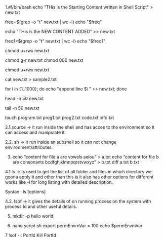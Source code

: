 
1.#!/bin/bash
echo "THis is the Starting Content written in Shell Script" > new.txt

freq=$(grep -o "t" new.txt | wc -l)
echo "$freq"

echo "THis is the NEW CONTENT ADDED"  >> new.txt

freq1=$(grep -o "t" new.txt | wc -l)
echo "$freq1"

chmod u+rwx new.txt

chmod g-r new.txt
chmod 000 new.txt

chmod u+rwx new.txt

cat new.txt > sample2.txt

for i in {1..1000}; do echo "append line $i " >> new.txt; done

head -n 50 new.txt

tail -n 50 new.txt

touch  program.txt prog1.txt prog2.txt code.txt info.txt

2.1.source -> it run inside the shell and has acces to the environment  so it can access and manipulate it.

2.2. sh -> it run inside an subshell so it can not change environment/attributes.

3. echo “content for file a are vowels aeiou” > a.txt
echo “content for file b are consonants bcdfghjklmnpqrstvwxyz” > b.txt
diff a.txt b.txt

4.1 ls  -> is used to get the list of all folder and files in which directory we goona apply it and other than this is it also has other options for different works like -l for long listing with detailed description.

Syntax : ls [options] 

4.2. lsof -> it gives the details of on running process on the system with process Id and other useful details.  

5. mkdir -p hello world

6.  nano script.sh
export permEnvrnVar = 100
echo $permEnvmVar

7 lsof -i: PortId
Kill PortId










